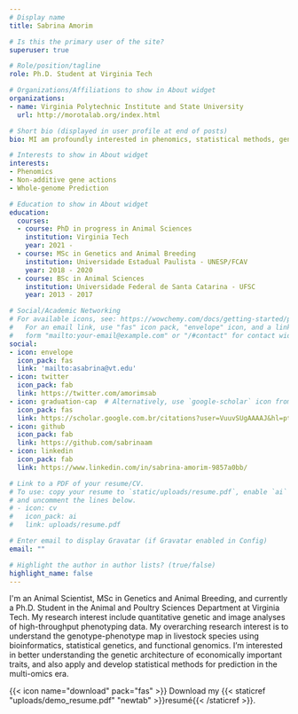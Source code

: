 ```yaml
---
# Display name
title: Sabrina Amorim

# Is this the primary user of the site?
superuser: true

# Role/position/tagline
role: Ph.D. Student at Virginia Tech

# Organizations/Affiliations to show in About widget
organizations:
- name: Virginia Polytechnic Institute and State University
  url: http://morotalab.org/index.html

# Short bio (displayed in user profile at end of posts)
bio: MI am profoundly interested in phenomics, statistical methods, genomic approaches and genetic improvement of complex traits in livestock species.

# Interests to show in About widget
interests:
- Phenomics
- Non-additive gene actions
- Whole-genome Prediction

# Education to show in About widget
education:
  courses:
  - course: PhD in progress in Animal Sciences
    institution: Virginia Tech
    year: 2021 -
  - course: MSc in Genetics and Animal Breeding
    institution: Universidade Estadual Paulista - UNESP/FCAV
    year: 2018 - 2020
  - course: BSc in Animal Sciences
    institution: Universidade Federal de Santa Catarina - UFSC
    year: 2013 - 2017

# Social/Academic Networking
# For available icons, see: https://wowchemy.com/docs/getting-started/page-builder/#icons
#   For an email link, use "fas" icon pack, "envelope" icon, and a link in the
#   form "mailto:your-email@example.com" or "/#contact" for contact widget.
social:
- icon: envelope
  icon_pack: fas
  link: 'mailto:asabrina@vt.edu'
- icon: twitter
  icon_pack: fab
  link: https://twitter.com/amorimsab
- icon: graduation-cap  # Alternatively, use `google-scholar` icon from `ai` icon pack
  icon_pack: fas
  link: https://scholar.google.com.br/citations?user=VuuvSUgAAAAJ&hl=pt-BR
- icon: github
  icon_pack: fab
  link: https://github.com/sabrinaam
- icon: linkedin
  icon_pack: fab
  link: https://www.linkedin.com/in/sabrina-amorim-9857a0bb/

# Link to a PDF of your resume/CV.
# To use: copy your resume to `static/uploads/resume.pdf`, enable `ai` icons in `params.toml`, 
# and uncomment the lines below.
# - icon: cv
#   icon_pack: ai
#   link: uploads/resume.pdf

# Enter email to display Gravatar (if Gravatar enabled in Config)
email: ""

# Highlight the author in author lists? (true/false)
highlight_name: false
---
```


I'm an Animal Scientist, MSc in Genetics and Animal Breeding, and currently a Ph.D. Student in the Animal and Poultry Sciences Department at Virginia Tech. My research interest include quantitative genetic and image analyses of high-throughput phenotyping data. My overarching research interest is to understand the genotype-phenotype map in livestock species using bioinformatics, statistical genetics, and functional genomics. I’m interested in better understanding the genetic architecture of economically important traits, and also apply and develop statistical methods for prediction in the multi-omics era.

{{< icon name="download" pack="fas" >}} Download my {{< staticref "uploads/demo_resume.pdf" "newtab" >}}resumé{{< /staticref >}}.
